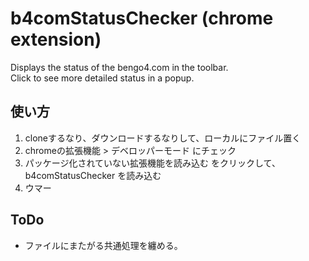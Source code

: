 # b4comStatusChecker  (chrome extension)

Displays the status of the bengo4.com in the toolbar.   
Click to see more detailed status in a popup.

## 使い方

1. cloneするなり、ダウンロードするなりして、ローカルにファイル置く
2. chromeの拡張機能 > デベロッパーモード にチェック
3. パッケージ化されていない拡張機能を読み込む をクリックして、b4comStatusChecker
を読み込む
4. ウマー

## ToDo
- ファイルにまたがる共通処理を纏める。
